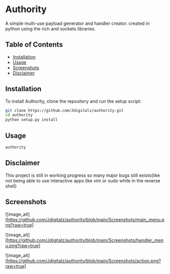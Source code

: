 # Authority
A simple multi-use payload generator and handler creator. created in python using the rich and sockets libraries.

## Table of Contents

- [Installation](#installation)
- [Usage](#usage)
- [Screenshots](#screenshots)
- [Disclaimer](#disclaimer)
## Installation

To install Authority, clone the repository and run the setup script:

```bash
git clone https://github.com/Jdigitalz/authority.git
cd authority
python setup.py install
```
## Usage
```bash
authority
```
## Disclaimer
This project is still in working progress so many major bugs still exists(like not being able to use interactive apps like vim or sudo while in the reverse shell)

## Screenshots
![image_alt][https://github.com/Jdigitalz/authority/blob/main/Screenshots/main_menu.png?raw=true]

![image_alt][https://github.com/Jdigitalz/authority/blob/main/Screenshots/handler_menu.png?raw=true]

![image_alt][https://github.com/Jdigitalz/authority/blob/main/Screenshots/action.png?raw=true]


